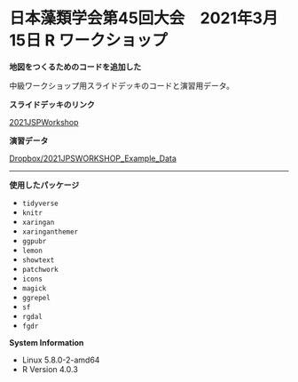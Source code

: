# 日本藻類学会第45回大会　2021年3月15日 R ワークショップ

**地図をつくるためのコードを追加した**

中級ワークショップ用スライドデッキのコードと演習用データ。

**スライドデッキのリンク**

[2021JSPWorkshop](https://gnishihara.github.io/2021JSPWorkshop/#1)

**演習データ**

[Dropbox/2021JPSWORKSHOP_Example_Data](https://www.dropbox.com/sh/f1zr1u5tlpfsfbr/AAAvz_oF2kWWCugNKl_2oVKNa?dl=0)

---------------

**使用したパッケージ**

* `tidyverse`
* `knitr`
* `xaringan`
* `xaringanthemer`
* `ggpubr`
* `lemon`
* `showtext`
* `patchwork`
* `icons`
* `magick`
* `ggrepel`
* `sf`
* `rgdal`
* `fgdr`

**System Information**

* Linux 5.8.0-2-amd64
* R Version 4.0.3
